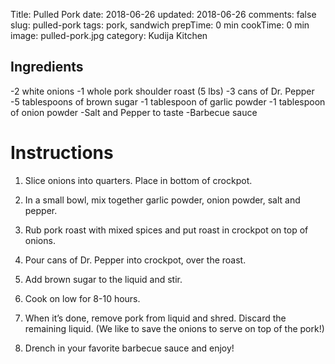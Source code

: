 Title: Pulled Pork
date: 2018-06-26
updated: 2018-06-26
comments: false
slug: pulled-pork
tags: pork, sandwich
prepTime: 0 min
cookTime: 0 min
image: pulled-pork.jpg
category: Kudija Kitchen


## Ingredients
-2 white onions
-1 whole pork shoulder roast (5 lbs)
-3 cans of Dr. Pepper
-5 tablespoons of brown sugar
-1 tablespoon of garlic powder
-1 tablespoon of onion powder 
-Salt and Pepper to taste
-Barbecue sauce

# Instructions
1. Slice onions into quarters. Place in bottom of crockpot.

2. In a small bowl, mix together garlic powder, onion powder, salt and pepper. 

3. Rub pork roast with mixed spices and put roast in crockpot on top of onions.

4. Pour cans of Dr. Pepper into crockpot, over the roast.

5. Add brown sugar to the liquid and stir. 

6. Cook on low for 8-10 hours. 

7. When it’s done, remove pork from liquid and shred. Discard the remaining liquid. (We like to save the onions to serve on top of the pork!) 

8. Drench in your favorite barbecue sauce and enjoy! 